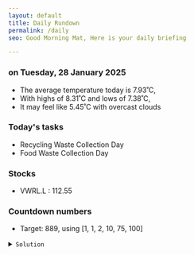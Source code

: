 ```yaml
---
layout: default
title: Daily Rundown
permalink: /daily
seo: Good Morning Mat, Here is your daily briefing

---
```


<!-- weather_marker starts -->
### on Tuesday, 28 January 2025

- The average temperature today is 7.93˚C,
- With highs of 8.31˚C and lows of 7.38˚C,
- It may feel like 5.45˚C with overcast clouds

<!-- weather_marker ends -->

### Today's tasks
<!-- task_marker starts -->
- Recycling Waste Collection Day
- Food Waste Collection Day

<!-- task_marker ends -->

### Stocks

<!-- stocks_marker starts -->

- VWRL.L : 112.55

<!-- stocks_marker ends -->

### Countdown numbers
<!-- game_marker starts -->

- Target: 889, using [1, 1, 2, 10, 75, 100]
<details><summary><code>Solution</code></summary>


Solution: ( 100 - 1 ) x ( 10 - 1 ) - 2

Total: 3 solutions.

</details>

<!-- game_marker ends -->
